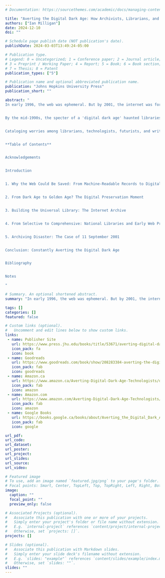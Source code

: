 ```yaml
---
# Documentation: https://sourcethemes.com/academic/docs/managing-content/

title: "Averting the Digital Dark Age: How Archivists, Librarians, and Technologists Built the Web a Memory"
authors: ["Ian Milligan"]
date: 2024-12-10
doi: ""

# Schedule page publish date (NOT publication's date).
publishDate: 2024-03-03T13:49:24-05:00

# Publication type.
# Legend: 0 = Uncategorized; 1 = Conference paper; 2 = Journal article;
# 3 = Preprint / Working Paper; 4 = Report; 5 = Book; 6 = Book section;
# 7 = Thesis; 8 = Patent
publication_types: ["5"]

# Publication name and optional abbreviated publication name.
publication: "Johns Hopkins University Press"
publication_short: ""

abstract: "
In early 1996, the web was ephemeral. But by 2001, the internet was forever. How did websites transform from having a brief life to becoming long-lasting? Drawing on archival material in the Internet Archive and exclusive interviews, Ian Milligan's Averting the Digital Dark Age explores how western society evolved from fearing a digital dark age to building the robust digital memory we rely on today.


By the mid-1990s, the specter of a 'digital dark age' haunted libraries, portending a bleak future with no historical record that threatened cyber obsolescence, deletion, and apathy. People around the world worked to solve this impending problem. In San Francisco, technology entrepreneur Brewster Kahle launched his scrappy nonprofit, Internet Archive, filling tape drives with internet content. Elsewhere, in Washington, Canberra, Ottawa, and Stockholm, librarians developed innovative new programs to safeguard digital heritage.


Cataloging worries among librarians, technologists, futurists, and writers from WWII onward, through early practitioners, to an extended case study of how September 11 prompted institutions to preserve thousands of digital artifacts related to the attacks, Averting the Digital Dark Age explores how the web gained a long-lasting memory. By understanding this history, we can equip our society to better grapple with future internet shifts.


**Table of Contents**


Acknowledgements


Introduction


1. Why the Web Could Be Saved: From Machine-Readable Records to Digital Preservation


2. From Dark Age to Golden Age? The Digital Preservation Moment


3. Building the Universal Library: The Internet Archive


4. From Selective to Comprehensive: National Libraries and Early Web Preservation


5. Archiving Disaster: The Case of 11 September 2001


Conclusion: Constantly Averting the Digital Dark Age


Bibliography


Notes

"

# Summary. An optional shortened abstract.
summary: "In early 1996, the web was ephemeral. But by 2001, the internet was forever. How did websites transform from having a brief life to becoming long-lasting? Drawing on archival material in the Internet Archive and exclusive interviews, Ian Milligan's Averting the Digital Dark Age explores how western society evolved from fearing a digital dark age to building the robust digital memory we rely on today."

tags: []
categories: []
featured: false

# Custom links (optional).
#   Uncomment and edit lines below to show custom links.
links:
 - name: Publisher Site
   url: https://www.press.jhu.edu/books/title/53671/averting-digital-dark-age#:~:text=Cataloging%20worries%20among%20librarians%2C%20technologists,how%20the%20web%20gained%20a
   icon_pack: fa
   icon: book
 - name: Goodreads
   url: https://www.goodreads.com/book/show/208283384-averting-the-digital-dark-age
   icon_pack: fab
   icon: goodreads
 - name: Amazon.ca
   url: https://www.amazon.ca/Averting-Digital-Dark-Age-Technologists/dp/1421450135
   icon_pack: fab
   icon: amazon
 - name: Amazon.com
   url: https://www.amazon.com/Averting-Digital-Dark-Age-Technologists/dp/1421450135/ref=sr_1_1?crid=SRN391KVJFEE&dib=eyJ2IjoiMSJ9.LcAgdqXFokdKYmGwCxeOJQ.JJ0R690P8RQWJn8OmPVlwpqiVVfBIwRz8w9MQmVHNaE&dib_tag=se&keywords=%22Averting+the+digital+dark+AGe%22&qid=1732397007&sprefix=averting+the+digital+dark+age+%2Caps%2C111&sr=8-1
   icon_pack: fab
   icon: amazon
 - name: Google Books
   url: https://books.google.ca/books/about/Averting_the_Digital_Dark_Age.html?id=rVf9EAAAQBAJ&redir_esc=y
   icon_pack: fab
   icon: google

url_pdf:
url_code:
url_dataset:
url_poster:
url_project:
url_slides:
url_source:
url_video:

# Featured image
# To use, add an image named `featured.jpg/png` to your page's folder. 
# Focal points: Smart, Center, TopLeft, Top, TopRight, Left, Right, BottomLeft, Bottom, BottomRight.
image:
  caption: ""
  focal_point: ""
  preview_only: false

# Associated Projects (optional).
#   Associate this publication with one or more of your projects.
#   Simply enter your project's folder or file name without extension.
#   E.g. `internal-project` references `content/project/internal-project/index.md`.
#   Otherwise, set `projects: []`.
projects: []

# Slides (optional).
#   Associate this publication with Markdown slides.
#   Simply enter your slide deck's filename without extension.
#   E.g. `slides: "example"` references `content/slides/example/index.md`.
#   Otherwise, set `slides: ""`.
slides: ""
---
```

